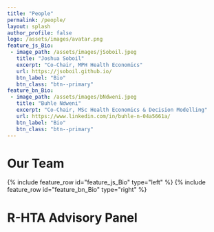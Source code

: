 ```yaml
---
title: "People"
permalink: /people/
layout: splash
author_profile: false
logo: /assets/images/avatar.png
feature_js_Bio:
 - image_path: /assets/images/jSoboil.jpeg
   title: "Joshua Soboil"
   excerpt: "Co-Chair, MPH Health Economics"
   url: https://jsoboil.github.io/
   btn_label: "Bio"
   btn_class: "btn--primary"
feature_bn_Bio:
 - image_path: /assets/images/bNdweni.jpeg
   title: "Buhle Ndweni"
   excerpt: "Co-Chair, MSc Health Economics & Decision Modelling"
   url: https://www.linkedin.com/in/buhle-n-04a5661a/
   btn_label: "Bio"
   btn_class: "btn--primary"
---
```

# Our Team
{% include feature_row id="feature_js_Bio" type="left" %}
{% include feature_row id="feature_bn_Bio" type="right" %}

# R-HTA Advisory Panel
